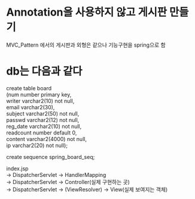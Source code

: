 # Annotation을 사용하지 않고 게시판 만들기 
MVC_Pattern 에서의 게시판과 외형은 같으나 기능구현을 spring으로 함    

db는 다음과 같다  
====================================  
create table board  
(num number primary key,  
writer varchar2(10) not null,   
email varchar2(30),     
subject varchar2(50) not null,      
passwd varchar2(12) not null,   
reg_date varchar2(10) not null,     
readcount number default 0,     
content varchar2(4000) not null,    
ip varchar2(20) not null);  
    
create sequence spring_board_seq; 

index.jsp   
     -> DispatcherServlet -> HandlerMapping            
     -> DispatcherServlet -> Controller(실제 구현하는 곳)         
     -> DispatcherServlet -> (ViewResolver) -> View(실제 보여지는 객체)     
